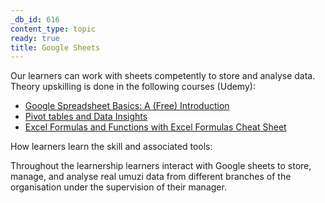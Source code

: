 ```yaml
---
_db_id: 616
content_type: topic
ready: true
title: Google Sheets
---
```


Our learners can work with sheets competently to store and analyse data. Theory upskilling is done in the following courses (Udemy):

- [Google Spreadsheet Basics: A (Free) Introduction](https://www.udemy.com/google-spreadsheet-basics-a-free-introduction/)
- [Pivot tables and Data Insights](https://www.udemy.com/google-sheets-pivot-tables-plus-data-insights-for-beginners/)
- [Excel Formulas and Functions with Excel Formulas Cheat Sheet](https://www.udemy.com/course/excel-formulas-and-functions-for-beginners-with-cheat-sheet/)

How learners learn the skill and associated tools:

Throughout the learnership learners interact with Google sheets to store, manage, and analyse real umuzi data from different branches of the organisation under the supervision of their manager.